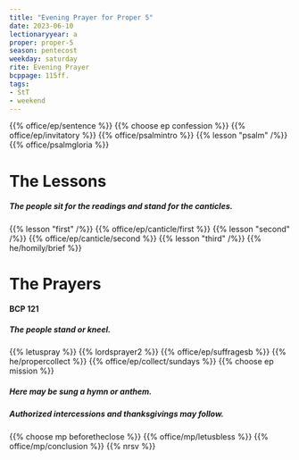 ```yaml
---
title: "Evening Prayer for Proper 5"
date: 2023-06-10
lectionaryyear: a
proper: proper-5
season: pentecost
weekday: saturday
rite: Evening Prayer
bcppage: 115ff.
tags:
- StT
- weekend
---
```

{{% office/ep/sentence %}}
{{% choose ep confession %}}
{{% office/ep/invitatory %}}
{{% office/psalmintro %}}
{{% lesson "psalm" /%}}
{{% office/psalmgloria %}}
# The Lessons
##### The people sit for the readings and stand for the canticles.
{{% lesson "first" /%}}
{{% office/ep/canticle/first %}}
{{% lesson "second" /%}}
{{% office/ep/canticle/second %}}
{{% lesson "third" /%}}
{{% he/homily/brief %}}
# The Prayers
#### BCP 121
##### The people stand or kneel.
{{% letuspray %}}
{{% lordsprayer2 %}}
{{% office/ep/suffragesb %}}
{{% he/propercollect %}}
{{% office/ep/collect/sundays %}}
{{% choose ep mission %}}
##### Here may be sung a hymn or anthem.
##### Authorized intercessions and thanksgivings may follow.
{{% choose mp beforetheclose %}}
{{% office/mp/letusbless %}}
{{% office/mp/conclusion %}}
{{% nrsv %}}

